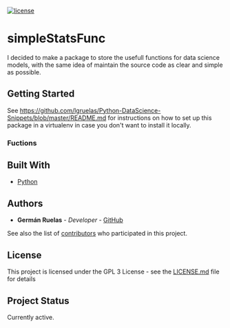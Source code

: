 [![license](https://img.shields.io/badge/licence-GPL--3-blue.svg)](LICENSE.md)

# simpleStatsFunc

I decided to make a package to store the usefull functions for data science models, with the same idea of maintain the source code as clear and simple as possible.


## Getting Started

See https://github.com/lgruelas/Python-DataScience-Snippets/blob/master/README.md for instructions on how to set up this package in a virtualenv in case you don't want to install it locally.

### Fuctions

## Built With

* [Python](https://www.python.org/downloads/)


## Authors

* **Germán Ruelas** - *Developer* - [GitHub](https://github.com/lgruelas)

See also the list of [contributors](https://github.com/your/project/contributors) who participated in this project.

## License

This project is licensed under the GPL 3 License - see the [LICENSE.md](LICENSE.md) file for details

## Project Status

Currently active.
